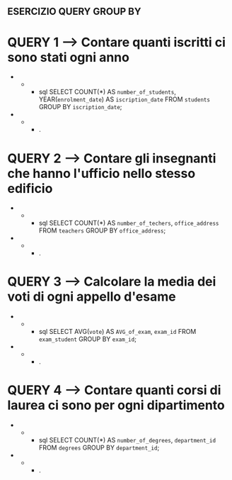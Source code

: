 ## ESERCIZIO QUERY GROUP BY

# QUERY 1 --> Contare quanti iscritti ci sono stati ogni anno

- - - sql
SELECT COUNT(*) AS `number_of_students`, YEAR(`enrolment_date`) AS `iscription_date` FROM `students` GROUP BY `iscription_date`;
- - - .

# QUERY 2 --> Contare gli insegnanti che hanno l'ufficio nello stesso edificio

- - - sql
SELECT COUNT(*) AS `number_of_techers`, `office_address` FROM `teachers` GROUP BY `office_address`;
- - - .

# QUERY 3 --> Calcolare la media dei voti di ogni appello d'esame

- - - sql
SELECT AVG(`vote`) AS `AVG_of_exam`, `exam_id` FROM `exam_student` GROUP BY `exam_id`;
- - - .

# QUERY 4 --> Contare quanti corsi di laurea ci sono per ogni dipartimento

- - - sql
SELECT COUNT(*) AS `number_of_degrees`, `department_id` FROM `degrees` GROUP BY `department_id`;
- - - .

